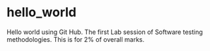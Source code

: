 # hello_world
Hello world using Git Hub. The first Lab session of Software testing methodologies. This is for 2% of overall marks. 
